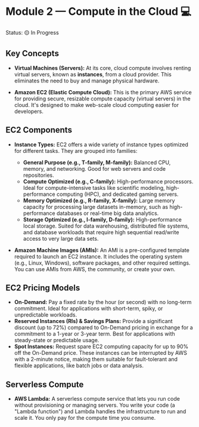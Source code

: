 # Module 2 — Compute in the Cloud 💻

Status: 🟡 In Progress

## Key Concepts

- **Virtual Machines (Servers):** At its core, cloud compute involves renting virtual servers, known as **instances**, from a cloud provider. This eliminates the need to buy and manage physical hardware.

- **Amazon EC2 (Elastic Compute Cloud):** This is the primary AWS service for providing secure, resizable compute capacity (virtual servers) in the cloud. It's designed to make web-scale cloud computing easier for developers.

## EC2 Components

- **Instance Types:** EC2 offers a wide variety of instance types optimized for different tasks. They are grouped into families:
  - **General Purpose (e.g., T-family, M-family):** Balanced CPU, memory, and networking. Good for web servers and code repositories.
  - **Compute Optimized (e.g., C-family):** High-performance processors. Ideal for compute-intensive tasks like scientific modeling, high-performance computing (HPC), and dedicated gaming servers.
  - **Memory Optimized (e.g., R-family, X-family):** Large memory capacity for processing large datasets in-memory, such as high-performance databases or real-time big data analytics.
  - **Storage Optimized (e.g., I-family, D-family):** High-performance local storage. Suited for data warehousing, distributed file systems, and database workloads that require high sequential read/write access to very large data sets.

- **Amazon Machine Images (AMIs):** An AMI is a pre-configured template required to launch an EC2 instance. It includes the operating system (e.g., Linux, Windows), software packages, and other required settings. You can use AMIs from AWS, the community, or create your own.

## EC2 Pricing Models

- **On-Demand:** Pay a fixed rate by the hour (or second) with no long-term commitment. Ideal for applications with short-term, spiky, or unpredictable workloads.
- **Reserved Instances (RIs) & Savings Plans:** Provide a significant discount (up to 72%) compared to On-Demand pricing in exchange for a commitment to a 1-year or 3-year term. Best for applications with steady-state or predictable usage.
- **Spot Instances:** Request spare EC2 computing capacity for up to 90% off the On-Demand price. These instances can be interrupted by AWS with a 2-minute notice, making them suitable for fault-tolerant and flexible applications, like batch jobs or data analysis.

## Serverless Compute

- **AWS Lambda:** A serverless compute service that lets you run code without provisioning or managing servers. You write your code (a "Lambda function") and Lambda handles the infrastructure to run and scale it. You only pay for the compute time you consume.